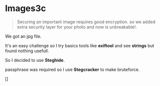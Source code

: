 **Images3c**
===================
>Securing an important image requires good encryption. so we added extra security layer for your photo and now is unbreakable!.

We got an jpg file.

It's an easy challenge so I try basics tools like **exiftool** and see **strings** but found nothing usefull.

So I decided to use **Steghide**.
 
passphrase was required so I use **Stegcracker** to make bruteforce.

[]
